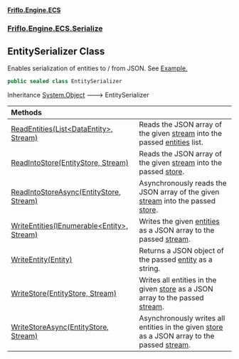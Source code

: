 #### [Friflo.Engine.ECS](index.md 'index')
### [Friflo.Engine.ECS.Serialize](Friflo.Engine.ECS.Serialize.md 'Friflo.Engine.ECS.Serialize')

## EntitySerializer Class

Enables serialization of entities to / from JSON.
See <a href="https://github.com/friflo/Friflo.Json.Fliox/blob/main/Engine/README.md#json-serialization">Example.</a>

```csharp
public sealed class EntitySerializer
```

Inheritance [System.Object](https://docs.microsoft.com/en-us/dotnet/api/System.Object 'System.Object') &#129106; EntitySerializer

| Methods | |
| :--- | :--- |
| [ReadEntities(List&lt;DataEntity&gt;, Stream)](EntitySerializer.ReadEntities(List_DataEntity_,Stream).md 'Friflo.Engine.ECS.Serialize.EntitySerializer.ReadEntities(System.Collections.Generic.List<Friflo.Engine.ECS.Serialize.DataEntity>, System.IO.Stream)') | Reads the JSON array of the given [stream](EntitySerializer.ReadEntities(List_DataEntity_,Stream).md#Friflo.Engine.ECS.Serialize.EntitySerializer.ReadEntities(System.Collections.Generic.List_Friflo.Engine.ECS.Serialize.DataEntity_,System.IO.Stream).stream 'Friflo.Engine.ECS.Serialize.EntitySerializer.ReadEntities(System.Collections.Generic.List<Friflo.Engine.ECS.Serialize.DataEntity>, System.IO.Stream).stream') into the passed [entities](EntitySerializer.ReadEntities(List_DataEntity_,Stream).md#Friflo.Engine.ECS.Serialize.EntitySerializer.ReadEntities(System.Collections.Generic.List_Friflo.Engine.ECS.Serialize.DataEntity_,System.IO.Stream).entities 'Friflo.Engine.ECS.Serialize.EntitySerializer.ReadEntities(System.Collections.Generic.List<Friflo.Engine.ECS.Serialize.DataEntity>, System.IO.Stream).entities') list. |
| [ReadIntoStore(EntityStore, Stream)](EntitySerializer.ReadIntoStore(EntityStore,Stream).md 'Friflo.Engine.ECS.Serialize.EntitySerializer.ReadIntoStore(Friflo.Engine.ECS.EntityStore, System.IO.Stream)') | Reads the JSON array of the given [stream](EntitySerializer.ReadIntoStore(EntityStore,Stream).md#Friflo.Engine.ECS.Serialize.EntitySerializer.ReadIntoStore(Friflo.Engine.ECS.EntityStore,System.IO.Stream).stream 'Friflo.Engine.ECS.Serialize.EntitySerializer.ReadIntoStore(Friflo.Engine.ECS.EntityStore, System.IO.Stream).stream') into the passed [store](EntitySerializer.ReadIntoStore(EntityStore,Stream).md#Friflo.Engine.ECS.Serialize.EntitySerializer.ReadIntoStore(Friflo.Engine.ECS.EntityStore,System.IO.Stream).store 'Friflo.Engine.ECS.Serialize.EntitySerializer.ReadIntoStore(Friflo.Engine.ECS.EntityStore, System.IO.Stream).store'). |
| [ReadIntoStoreAsync(EntityStore, Stream)](EntitySerializer.ReadIntoStoreAsync(EntityStore,Stream).md 'Friflo.Engine.ECS.Serialize.EntitySerializer.ReadIntoStoreAsync(Friflo.Engine.ECS.EntityStore, System.IO.Stream)') | Asynchronously reads the JSON array of the given [stream](EntitySerializer.ReadIntoStoreAsync(EntityStore,Stream).md#Friflo.Engine.ECS.Serialize.EntitySerializer.ReadIntoStoreAsync(Friflo.Engine.ECS.EntityStore,System.IO.Stream).stream 'Friflo.Engine.ECS.Serialize.EntitySerializer.ReadIntoStoreAsync(Friflo.Engine.ECS.EntityStore, System.IO.Stream).stream') into the passed [store](EntitySerializer.ReadIntoStoreAsync(EntityStore,Stream).md#Friflo.Engine.ECS.Serialize.EntitySerializer.ReadIntoStoreAsync(Friflo.Engine.ECS.EntityStore,System.IO.Stream).store 'Friflo.Engine.ECS.Serialize.EntitySerializer.ReadIntoStoreAsync(Friflo.Engine.ECS.EntityStore, System.IO.Stream).store'). |
| [WriteEntities(IEnumerable&lt;Entity&gt;, Stream)](EntitySerializer.WriteEntities(IEnumerable_Entity_,Stream).md 'Friflo.Engine.ECS.Serialize.EntitySerializer.WriteEntities(System.Collections.Generic.IEnumerable<Friflo.Engine.ECS.Entity>, System.IO.Stream)') | Writes the given [entities](EntitySerializer.WriteEntities(IEnumerable_Entity_,Stream).md#Friflo.Engine.ECS.Serialize.EntitySerializer.WriteEntities(System.Collections.Generic.IEnumerable_Friflo.Engine.ECS.Entity_,System.IO.Stream).entities 'Friflo.Engine.ECS.Serialize.EntitySerializer.WriteEntities(System.Collections.Generic.IEnumerable<Friflo.Engine.ECS.Entity>, System.IO.Stream).entities') as a JSON array to the passed [stream](EntitySerializer.WriteEntities(IEnumerable_Entity_,Stream).md#Friflo.Engine.ECS.Serialize.EntitySerializer.WriteEntities(System.Collections.Generic.IEnumerable_Friflo.Engine.ECS.Entity_,System.IO.Stream).stream 'Friflo.Engine.ECS.Serialize.EntitySerializer.WriteEntities(System.Collections.Generic.IEnumerable<Friflo.Engine.ECS.Entity>, System.IO.Stream).stream'). |
| [WriteEntity(Entity)](EntitySerializer.WriteEntity(Entity).md 'Friflo.Engine.ECS.Serialize.EntitySerializer.WriteEntity(Friflo.Engine.ECS.Entity)') | Returns a JSON object of the passed [entity](EntitySerializer.WriteEntity(Entity).md#Friflo.Engine.ECS.Serialize.EntitySerializer.WriteEntity(Friflo.Engine.ECS.Entity).entity 'Friflo.Engine.ECS.Serialize.EntitySerializer.WriteEntity(Friflo.Engine.ECS.Entity).entity') as a string. |
| [WriteStore(EntityStore, Stream)](EntitySerializer.WriteStore(EntityStore,Stream).md 'Friflo.Engine.ECS.Serialize.EntitySerializer.WriteStore(Friflo.Engine.ECS.EntityStore, System.IO.Stream)') | Writes all entities in the given [store](EntitySerializer.WriteStore(EntityStore,Stream).md#Friflo.Engine.ECS.Serialize.EntitySerializer.WriteStore(Friflo.Engine.ECS.EntityStore,System.IO.Stream).store 'Friflo.Engine.ECS.Serialize.EntitySerializer.WriteStore(Friflo.Engine.ECS.EntityStore, System.IO.Stream).store') as a JSON array to the passed [stream](EntitySerializer.WriteStore(EntityStore,Stream).md#Friflo.Engine.ECS.Serialize.EntitySerializer.WriteStore(Friflo.Engine.ECS.EntityStore,System.IO.Stream).stream 'Friflo.Engine.ECS.Serialize.EntitySerializer.WriteStore(Friflo.Engine.ECS.EntityStore, System.IO.Stream).stream'). |
| [WriteStoreAsync(EntityStore, Stream)](EntitySerializer.WriteStoreAsync(EntityStore,Stream).md 'Friflo.Engine.ECS.Serialize.EntitySerializer.WriteStoreAsync(Friflo.Engine.ECS.EntityStore, System.IO.Stream)') | Asynchronously writes all entities in the given [store](EntitySerializer.WriteStoreAsync(EntityStore,Stream).md#Friflo.Engine.ECS.Serialize.EntitySerializer.WriteStoreAsync(Friflo.Engine.ECS.EntityStore,System.IO.Stream).store 'Friflo.Engine.ECS.Serialize.EntitySerializer.WriteStoreAsync(Friflo.Engine.ECS.EntityStore, System.IO.Stream).store') as a JSON array to the passed [stream](EntitySerializer.WriteStoreAsync(EntityStore,Stream).md#Friflo.Engine.ECS.Serialize.EntitySerializer.WriteStoreAsync(Friflo.Engine.ECS.EntityStore,System.IO.Stream).stream 'Friflo.Engine.ECS.Serialize.EntitySerializer.WriteStoreAsync(Friflo.Engine.ECS.EntityStore, System.IO.Stream).stream'). |
